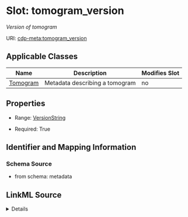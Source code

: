 # Slot: tomogram_version


_Version of tomogram_



URI: [cdp-meta:tomogram_version](metadatatomogram_version)



<!-- no inheritance hierarchy -->




## Applicable Classes

| Name | Description | Modifies Slot |
| --- | --- | --- |
[Tomogram](Tomogram.md) | Metadata describing a tomogram |  no  |







## Properties

* Range: [VersionString](VersionString.md)

* Required: True





## Identifier and Mapping Information







### Schema Source


* from schema: metadata




## LinkML Source

<details>
```yaml
name: tomogram_version
description: Version of tomogram
from_schema: metadata
exact_mappings:
- cdp-common:tomogram_version
rank: 1000
alias: tomogram_version
owner: Tomogram
domain_of:
- Tomogram
range: VersionString
required: true
inlined: true
inlined_as_list: true

```
</details>
